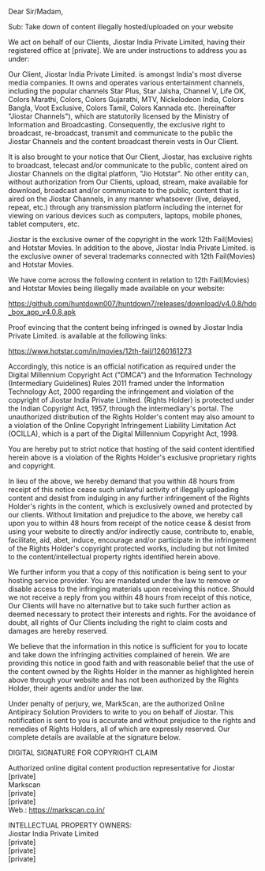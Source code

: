 Dear Sir/Madam,

Sub: Take down of content illegally hosted/uploaded on your website

We act on behalf of our Clients, Jiostar India Private Limited, having their registered office at [private]. We are under instructions to address you as under:

Our Client, Jiostar India Private Limited. is amongst India's most diverse media companies. It owns and operates various entertainment channels, including the popular channels Star Plus, Star Jalsha, Channel V, Life OK, Colors Marathi, Colors, Colors Gujarathi, MTV, Nickelodeon India, Colors Bangla, Voot Exclusive, Colors Tamil, Colors Kannada etc. (hereinafter "Jiostar Channels"), which are statutorily licensed by the Ministry of Information and Broadcasting. Consequently, the exclusive right to broadcast, re-broadcast, transmit and communicate to the public the Jiostar Channels and the content broadcast therein vests in Our Client.

It is also brought to your notice that Our Client, Jiostar, has exclusive rights to broadcast, telecast and/or communicate to the public, content aired on Jiostar Channels on the digital platform, "Jio Hotstar". No other entity can, without authorization from Our Clients, upload, stream, make available for download, broadcast and/or communicate to the public, content that is aired on the Jiostar Channels, in any manner whatsoever (live, delayed, repeat, etc.) through any transmission platform including the internet for viewing on various devices such as computers, laptops, mobile phones, tablet computers, etc.

Jiostar is the exclusive owner of the copyright in the work 12th Fail(Movies) and Hotstar Movies. In addition to the above, Jiostar India Private Limited. is the exclusive owner of several trademarks connected with 12th Fail(Movies) and Hotstar Movies.

We have come across the following content in relation to 12th Fail(Movies) and Hotstar Movies being illegally made available on your website:

https://github.com/huntdown007/huntdown7/releases/download/v4.0.8/hdo_box_app_v4.0.8.apk

Proof evincing that the content being infringed is owned by Jiostar India Private Limited. is available at the following links:

https://www.hotstar.com/in/movies/12th-fail/1260161273

Accordingly, this notice is an official notification as required under the Digital Millennium Copyright Act ("DMCA") and the Information Technology (Intermediary Guidelines) Rules 2011 framed under the Information Technology Act, 2000 regarding the infringement and violation of the copyright of Jiostar India Private Limited. (Rights Holder) is protected under the Indian Copyright Act, 1957, through the intermediary's portal. The unauthorized distribution of the Rights Holder's content may also amount to a violation of the Online Copyright Infringement Liability Limitation Act (OCILLA), which is a part of the Digital Millennium Copyright Act, 1998.

You are hereby put to strict notice that hosting of the said content identified herein above is a violation of the Rights Holder's exclusive proprietary rights and copyright.

In lieu of the above, we hereby demand that you within 48 hours from receipt of this notice cease such unlawful activity of illegally uploading content and desist from indulging in any further infringement of the Rights Holder's rights in the content, which is exclusively owned and protected by our clients. Without limitation and prejudice to the above, we hereby call upon you to within 48 hours from receipt of the notice cease & desist from using your website to directly and/or indirectly cause, contribute to, enable, facilitate, aid, abet, induce, encourage and/or participate in the infringement of the Rights Holder's copyright protected works, including but not limited to the content/intellectual property rights identified herein above.

We further inform you that a copy of this notification is being sent to your hosting service provider. You are mandated under the law to remove or disable access to the infringing materials upon receiving this notice. Should we not receive a reply from you within 48 hours from receipt of this notice, Our Clients will have no alternative but to take such further action as deemed necessary to protect their interests and rights. For the avoidance of doubt, all rights of Our Clients including the right to claim costs and damages are hereby reserved.

We believe that the information in this notice is sufficient for you to locate and take down the infringing activities complained of herein. We are providing this notice in good faith and with reasonable belief that the use of the content owned by the Rights Holder in the manner as highlighted herein above through your website and has not been authorized by the Rights Holder, their agents and/or under the law.

Under penalty of perjury, we, MarkScan, are the authorized Online Antipiracy Solution Providers to write to you on behalf of Jiostar. This notification is sent to you is accurate and without prejudice to the rights and remedies of Rights Holders, all of which are expressly reserved. Our complete details are available at the signature below.

DIGITAL SIGNATURE FOR COPYRIGHT CLAIM

Authorized online digital content production representative for Jiostar  
[private]  
Markscan  
[private]  
[private]  
Web.: https://markscan.co.in/  

INTELLECTUAL PROPERTY OWNERS:  
Jiostar India Private Limited  
[private]  
[private]  
[private]
